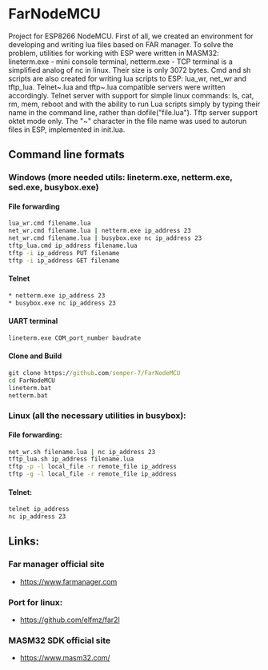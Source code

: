 # FarNodeMCU
Project for ESP8266 NodeMCU. First of all, we created an environment for developing and writing lua files based on FAR manager.
To solve the problem, utilities for working with ESP were written in MASM32: lineterm.exe - mini console terminal, netterm.exe - TCP terminal is a simplified analog of nc in linux. Their size is only 3072 bytes.
Cmd and sh scripts are also created for writing lua scripts to ESP: lua_wr, net_wr and tftp_lua.
Telnet~.lua and tftp~.lua compatible servers were written accordingly.
Telnet server with support for simple linux commands: ls, cat, rm, mem, reboot and with the ability to run Lua scripts simply by typing their name in the command line, rather than dofile("file.lua").
Tftp server support oktet mode only.
The "~" character in the file name was used to autorun files in ESP, implemented in init.lua.

## Command line formats
### Windows (more needed utils: lineterm.exe, netterm.exe, sed.exe, busybox.exe)
#### File forwarding
``` cmd
lua_wr.cmd filename.lua
net_wr.cmd filename.lua | netterm.exe ip_address 23
net_wr.cmd filename.lua | busybox.exe nc ip_address 23
tftp_lua.cmd ip_address filename.lua
tftp -i ip_address PUT filename
tftp -i ip_address GET filename
```
#### Telnet
``` cmd
* netterm.exe ip_address 23
* busybox.exe nc ip_address 23
```
#### UART terminal
``` cmd
lineterm.exe COM_port_number baudrate
```
#### Clone and Build
``` cmd
git clone https://github.com/semper-7/FarNodeMCU
cd FarNodeMCU
lineterm.bat
netterm.bat
```
### Linux (all the necessary utilities in busybox):
#### File forwarding:
``` sh
net_wr.sh filename.lua | nc ip_address 23
tftp_lua.sh ip_address filename.lua
tftp -p -l local_file -r remote_file ip_address
tftp -g -l local_file -r remote_file ip_address
```
#### Telnet:
``` sh
telnet ip_address
nc ip_address 23
```

## Links:
### Far manager official site
* https://www.farmanager.com
### Port for linux:
* https://github.com/elfmz/far2l
### MASM32 SDK official site
* https://www.masm32.com/
